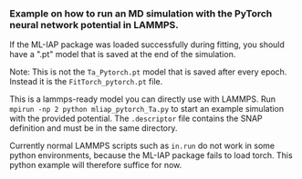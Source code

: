 ### Example on how to run an MD simulation with the PyTorch neural network potential in LAMMPS.

If the ML-IAP package was loaded successfully during fitting, you should have a ".pt" model that is 
saved at the end of the simulation.

Note: This is not the `Ta_Pytorch.pt` model that is saved after every epoch. Instead it is the 
`FitTorch_pytorch.pt` file.

This is a lammps-ready model you can directly use with LAMMPS.
Run `mpirun -np 2 python mliap_pytorch_Ta.py` to start an example simulation with the provided 
potential. The `.descriptor` file contains the SNAP definition and must be in the same directory.

Currently normal LAMMPS scripts such as `in.run` do not work in some python environments, because
the ML-IAP package fails to load torch. This python example will therefore suffice for now.
